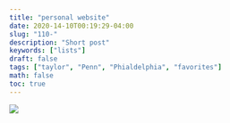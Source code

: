```yaml
---
title: "personal website"
date: 2020-14-10T00:19:29-04:00
slug: "110-"
description: "Short post"
keywords: ["lists"]
draft: false
tags: ["taylor", "Penn", "Phialdelphia", "favorites"]
math: false
toc: true
---
```

![](/ice.gif)